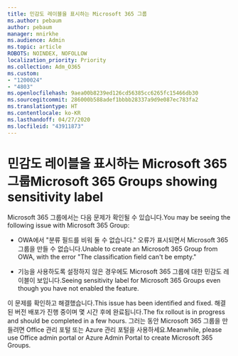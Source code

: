```yaml
---
title: 민감도 레이블을 표시하는 Microsoft 365 그룹
ms.author: pebaum
author: pebaum
manager: mnirkhe
ms.audience: Admin
ms.topic: article
ROBOTS: NOINDEX, NOFOLLOW
localization_priority: Priority
ms.collection: Adm_O365
ms.custom:
- "1200024"
- "4803"
ms.openlocfilehash: 9aea00b8239ed126cd56385cc6265fc15466db30
ms.sourcegitcommit: 286000b588adef1bbbb28337a9d9e087ec783fa2
ms.translationtype: HT
ms.contentlocale: ko-KR
ms.lasthandoff: 04/27/2020
ms.locfileid: "43911873"
---
```

# <a name="microsoft-365-groups-showing-sensitivity-label"></a><span data-ttu-id="f8dc5-102">민감도 레이블을 표시하는 Microsoft 365 그룹</span><span class="sxs-lookup"><span data-stu-id="f8dc5-102">Microsoft 365 Groups showing sensitivity label</span></span>

<span data-ttu-id="f8dc5-103">Microsoft 365 그룹에서는 다음 문제가 확인될 수 있습니다.</span><span class="sxs-lookup"><span data-stu-id="f8dc5-103">You may be seeing the following issue with Microsoft 365 Group:</span></span>

- <span data-ttu-id="f8dc5-104">OWA에서 "분류 필드를 비워 둘 수 없습니다." 오류가 표시되면서 Microsoft 365 그룹을 만들 수 없습니다.</span><span class="sxs-lookup"><span data-stu-id="f8dc5-104">Unable to create an Microsoft 365 Group from OWA, with the error "The classification field can't be empty."</span></span>

- <span data-ttu-id="f8dc5-105">기능을 사용하도록 설정하지 않은 경우에도 Microsoft 365 그룹에 대한 민감도 레이블이 보입니다.</span><span class="sxs-lookup"><span data-stu-id="f8dc5-105">Seeing sensitivity label for Microsoft 365 Groups even though you have not enabled the feature.</span></span>

<span data-ttu-id="f8dc5-106">이 문제를 확인하고 해결했습니다.</span><span class="sxs-lookup"><span data-stu-id="f8dc5-106">This issue has been identified and fixed.</span></span> <span data-ttu-id="f8dc5-107">해결된 버전 배포가 진행 중이며 몇 시간 후에 완료됩니다.</span><span class="sxs-lookup"><span data-stu-id="f8dc5-107">The fix rollout is in progress and should be completed in a few hours.</span></span> <span data-ttu-id="f8dc5-108">그러는 동안 Microsoft 365 그룹을 만들려면 Office 관리 포털 또는 Azure 관리 포털을 사용하세요.</span><span class="sxs-lookup"><span data-stu-id="f8dc5-108">Meanwhile, please use Office admin portal or Azure Admin Portal to create Microsoft 365 Groups.</span></span>  
